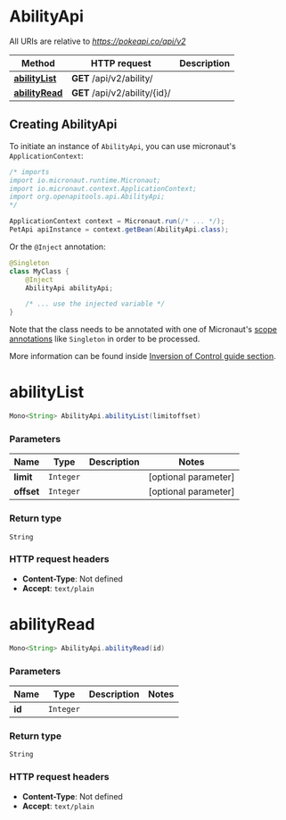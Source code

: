 # AbilityApi

All URIs are relative to *https://pokeapi.co/api/v2*

Method | HTTP request | Description
------------- | ------------- | -------------
[**abilityList**](AbilityApi.md#abilityList) | **GET** /api/v2/ability/ | 
[**abilityRead**](AbilityApi.md#abilityRead) | **GET** /api/v2/ability/{id}/ | 


## Creating AbilityApi

To initiate an instance of `AbilityApi`, you can use micronaut's `ApplicationContext`:
```java
/* imports
import io.micronaut.runtime.Micronaut;
import io.micronaut.context.ApplicationContext;
import org.openapitools.api.AbilityApi;
*/

ApplicationContext context = Micronaut.run(/* ... */);
PetApi apiInstance = context.getBean(AbilityApi.class);
```

Or the `@Inject` annotation:
```java
@Singleton
class MyClass {
    @Inject
    AbilityApi abilityApi;

    /* ... use the injected variable */
}
```
Note that the class needs to be annotated with one of Micronaut's [scope annotations](https://docs.micronaut.io/latest/guide/#scopes) like `Singleton` in order to be processed.

More information can be found inside [Inversion of Control guide section](https://docs.micronaut.io/latest/guide/#ioc).

<a name="abilityList"></a>
# **abilityList**
```java
Mono<String> AbilityApi.abilityList(limitoffset)
```



### Parameters
Name | Type | Description  | Notes
------------- | ------------- | ------------- | -------------
 **limit** | `Integer`|  | [optional parameter]
 **offset** | `Integer`|  | [optional parameter]


### Return type
`String`



### HTTP request headers
 - **Content-Type**: Not defined
 - **Accept**: `text/plain`

<a name="abilityRead"></a>
# **abilityRead**
```java
Mono<String> AbilityApi.abilityRead(id)
```



### Parameters
Name | Type | Description  | Notes
------------- | ------------- | ------------- | -------------
 **id** | `Integer`|  |


### Return type
`String`



### HTTP request headers
 - **Content-Type**: Not defined
 - **Accept**: `text/plain`

